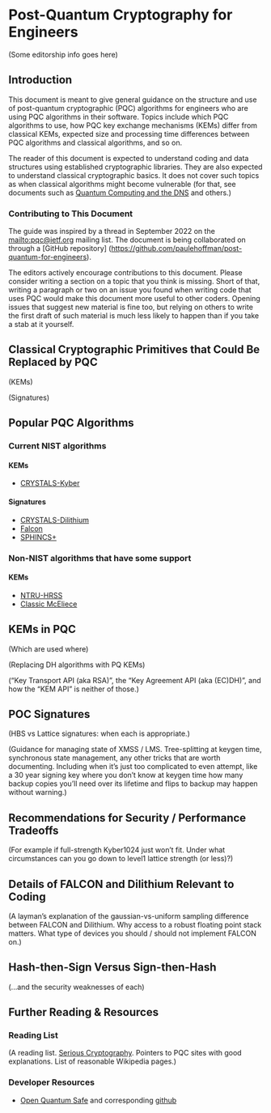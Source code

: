 # Post-Quantum Cryptography for Engineers

(Some editorship info goes here)

## Introduction

This document is meant to give general guidance on the structure and use of post-quantum cryptographic (PQC) algorithms for engineers who are using PQC algorithms in their software.
Topics include which PQC algorithms to use, how PQC key exchange mechanisms (KEMs) differ from classical KEMs, expected size and processing time differences between PQC algorithms and classical algorithms, and so on.

The reader of this document is expected to understand coding and data structures using established cryptographic libraries. They are also expected to understand classical cryptographic basics.
It does not cover such topics as when classical algorithms might become vulnerable (for that, see documents such as [Quantum Computing and the DNS](https://www.icann.org/octo-031-en.pdf) and others.) 

### Contributing to This Document

The guide was inspired by a thread in September 2022 on the <mailto:pqc@ietf.org> mailing list.
The document is being collaborated on through a [GitHub repository] (https://github.com/paulehoffman/post-quantum-for-engineers).

The editors actively encourage contributions to this document.
Please consider writing a section on a topic that you think is missing.
Short of that, writing a paragraph or two on an issue you found when writing code that uses PQC would make this document more useful to other coders.
Opening issues that suggest new material is fine too, but relying on others to write the first draft of such material is much less likely to happen than if you take a stab at it yourself.

## Classical Cryptographic Primitives that Could Be Replaced by PQC

(KEMs)

(Signatures)

## Popular PQC Algorithms

### Current NIST algorithms

#### KEMs

- [CRYSTALS-Kyber](https://pq-crystals.org/kyber/)

#### Signatures

- [CRYSTALS-Dilithium](https://pq-crystals.org/dilithium/)
- [Falcon](https://falcon-sign.info/)
- [SPHINCS+](https://sphincs.org/)

### Non-NIST algorithms that have some support

#### KEMs
 - [NTRU-HRSS](https://ntru-hrss.org/)
 - [Classic McEliece](https://classic.mceliece.org/)

## KEMs in PQC

(Which are used where)

(Replacing DH algorithms with PQ KEMs)

(“Key Transport API (aka RSA)”, the “Key Agreement API (aka (EC)DH)”, and how the “KEM API” is neither of those.)

## POC Signatures

(HBS vs Lattice signatures: when each is appropriate.)

(Guidance for managing state of XMSS / LMS. Tree-splitting at keygen time, synchronous state management, any other tricks that are worth documenting. Including when it’s just too complicated to even attempt, like a 30 year signing key where you don’t know at keygen time how many backup copies you’ll need over its lifetime and flips to backup may happen without warning.)

## Recommendations for Security / Performance Tradeoffs

(For example if full-strength Kyber1024 just won’t fit. Under what circumstances can you go down to level1 lattice strength (or less)?)

## Details of FALCON and Dilithium Relevant to Coding

(A layman’s explanation of the gaussian-vs-uniform sampling difference between FALCON and Dilithium. Why access to a robust floating point stack matters. What type of devices you should / should not implement FALCON on.)

## Hash-then-Sign Versus Sign-then-Hash

(...and the security weaknesses of each)

## Further Reading & Resources

### Reading List
(A reading list. [Serious Cryptography](https://nostarch.com/seriouscrypto). Pointers to PQC sites with good explanations. List of reasonable Wikipedia pages.)

### Developer Resources

- [Open Quantum Safe](https://openquantumsafe.org/) and corresponding [github](https://github.com/open-quantum-safe)


